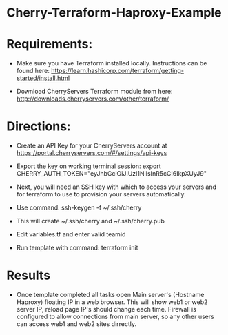 # Cherry-Terraform-Haproxy-Example
<h1>Requirements:</h1>

- Make sure you have Terraform installed locally. Instructions can be found here: https://learn.hashicorp.com/terraform/getting-started/install.html

- Download CherryServers Terraform module from here: http://downloads.cherryservers.com/other/terraform/

<h1>Directions:</h1>

- Create an API Key for your CherryServers account at https://portal.cherryservers.com/#/settings/api-keys

- Export the key on working terminal session: export CHERRY_AUTH_TOKEN="eyJhbGciOiJIUzI1NiIsInR5cCI6IkpXUyJ9"

- Next, you will need an SSH key with which to access your servers and for terraform to use to provision your servers automatically.

- Use command: ssh-keygen -f ~/.ssh/cherry

- This will create ~/.ssh/cherry and ~/.ssh/cherry.pub

- Edit variables.tf and enter valid teamid

- Run template with command: terraform init

<h1> Results </h1>

- Once template completed all tasks open Main server's (Hostname Haproxy) floating IP in a web browser. This will show web1 or web2 server IP, reload page IP's should change each time. Firewall is configured to allow connections from main server, so any other users can access web1 and web2 sites dirrectly.
